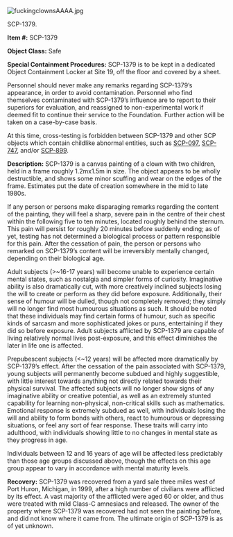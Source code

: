 ![fuckingclownsAAAA.jpg](http://scp-wiki.wikidot.com/local--files/scp-1379/fuckingclownsAAAA.jpg)

SCP-1379.

**Item #:** SCP-1379

**Object Class:** Safe

**Special Containment Procedures:** SCP-1379 is to be kept in a dedicated Object Containment Locker at Site 19, off the floor and covered by a sheet.

Personnel should never make any remarks regarding SCP-1379’s appearance, in order to avoid contamination. Personnel who find themselves contaminated with SCP-1379’s influence are to report to their superiors for evaluation, and reassigned to non-experimental work if deemed fit to continue their service to the Foundation. Further action will be taken on a case-by-case basis.

At this time, cross-testing is forbidden between SCP-1379 and other SCP objects which contain childlike abnormal entities, such as [SCP-097](/scp-097), [SCP-747](/scp-747), and/or [SCP-899](/scp-899).

**Description:** SCP-1379 is a canvas painting of a clown with two children, held in a frame roughly 1.2mx1.5m in size. The object appears to be wholly destructible, and shows some minor scuffing and wear on the edges of the frame. Estimates put the date of creation somewhere in the mid to late 1980s.

If any person or persons make disparaging remarks regarding the content of the painting, they will feel a sharp, severe pain in the centre of their chest within the following five to ten minutes, located roughly behind the sternum. This pain will persist for roughly 20 minutes before suddenly ending; as of yet, testing has not determined a biological process or pattern responsible for this pain. After the cessation of pain, the person or persons who remarked on SCP-1379’s content will be irreversibly mentally changed, depending on their biological age.

Adult subjects (>~16-17 years) will become unable to experience certain mental states, such as nostalgia and simpler forms of curiosity. Imaginative ability is also dramatically cut, with more creatively inclined subjects losing the will to create or perform as they did before exposure. Additionally, their sense of humour will be dulled, though not completely removed; they simply will no longer find most humourous situations as such. It should be noted that these individuals may find certain forms of humour, such as specific kinds of sarcasm and more sophisticated jokes or puns, entertaining if they did so before exposure. Adult subjects afflicted by SCP-1379 are capable of living relatively normal lives post-exposure, and this effect diminishes the later in life one is affected.

Prepubescent subjects (<~12 years) will be affected more dramatically by SCP-1379’s effect. After the cessation of the pain associated with SCP-1379, young subjects will permanently become subdued and highly suggestible, with little interest towards anything not directly related towards their physical survival. The affected subjects will no longer show signs of any imaginative ability or creative potential, as well as an extremely stunted capability for learning non-physical, non-critical skills such as mathematics. Emotional response is extremely subdued as well, with individuals losing the will and ability to form bonds with others, react to humourous or depressing situations, or feel any sort of fear response. These traits will carry into adulthood, with individuals showing little to no changes in mental state as they progress in age.

Individuals between 12 and 16 years of age will be affected less predictably than those age groups discussed above, though the effects on this age group appear to vary in accordance with mental maturity levels.

**Recovery:** SCP-1379 was recovered from a yard sale three miles west of Port Huron, Michigan, in 1999, after a high number of civilians were afflicted by its effect. A vast majority of the afflicted were aged 60 or older, and thus were treated with mild Class-C amnesiacs and released. The owner of the property where SCP-1379 was recovered had not seen the painting before, and did not know where it came from. The ultimate origin of SCP-1379 is as of yet unknown.